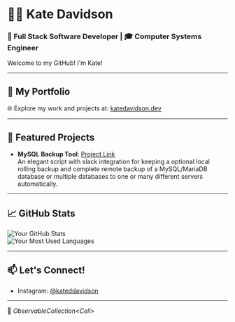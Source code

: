 # 👩‍💻 Kate Davidson

### 🌟 Full Stack Software Developer | 🎓 Computer Systems Engineer  

Welcome to my GitHub! I'm Kate!

---

## 📂 My Portfolio
🌐 Explore my work and projects at: [katedavidson.dev](https://katedavidson.dev)

---

## 🚀 Featured Projects
- **MySQL Backup Tool**: [Project Link](https://github.com/SlothLady/MySQL-Backup-Tool)  
  An elegant script with slack integration for keeping a optional local rolling backup and complete remote backup of a MySQL/MariaDB database or multiple databases to one or many different servers automatically.

---

## 📈 GitHub Stats  
![Your GitHub Stats](https://github-readme-stats.vercel.app/api?username=SlothLady&show_icons=true)  
![Your Most Used Languages](https://github-readme-stats.vercel.app/api/top-langs/?username=SlothLady)

---

## 📫 Let's Connect!
- Instagram: [@kateddavidson](https://instagram.com/kateddavidson)

---

🌟 _ObservableCollection\<Cell\>_
